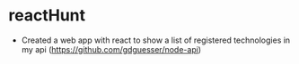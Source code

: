 # reactHunt

* Created a web app with react to show a list of registered technologies in my api (https://github.com/gdguesser/node-api)
